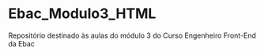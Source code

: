 # Ebac_Modulo3_HTML
Repositório destinado às aulas do módulo 3 do Curso Engenheiro Front-End da Ebac
